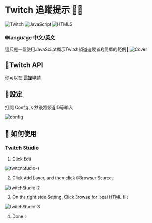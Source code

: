 # Twitch 追蹤提示 🗽✨

 ![Twitch](https://img.shields.io/badge/Twitch-%239146FF.svg?style=for-the-badge&logo=Twitch&logoColor=white) ![JavaScript](https://img.shields.io/badge/javascript-%23323330.svg?style=for-the-badge&logo=javascript&logoColor=%23F7DF1E) ![HTML5](https://img.shields.io/badge/html5-%23E34F26.svg?style=for-the-badge&logo=html5&logoColor=white)

### 🌐language 中文/[英文](https://github.com/GaryKu0/Twitch-Alert/blob/main/README.md)

這只是一個使用JavaScript顯示Twitch頻道追蹤者的簡單的範例💩
![Cover](https://i.imgur.com/k2SdNyt.png)

## 🦄Twitch API

你可以在 [這裡](https://dev.twitch.tv/console)申請

## 🔧設定

打開 Config.js 然後將頻道ID等輸入

![config](https://i.imgur.com/yX4HRhi.png)

## 🤔 如何使用

### Twitch Studio

1. Click Edit 

![twitchStudio-1](https://i.imgur.com/7g0zos3.png)

2. Click Add Layer, and then click 🌐Browser Source.

![twitchStudio-2](https://i.imgur.com/HiLgReU.png)

3. On the right side Setting, Click Browse for local HTML file

![twitchStudio-3](https://i.imgur.com/YD7qd1t.png)

4. Done ✨
